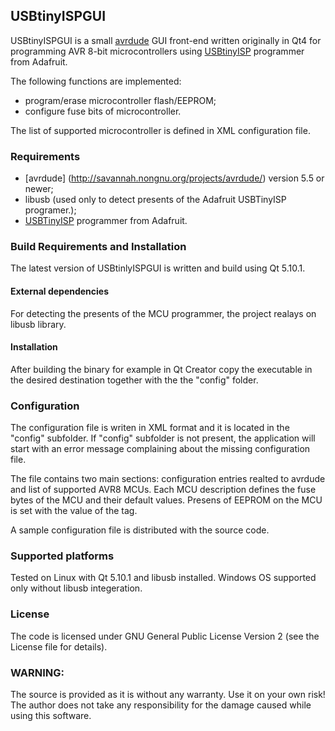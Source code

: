 ## USBtinyISPGUI

USBtinyISPGUI is a small [avrdude](http://savannah.nongnu.org/projects/avrdude/) GUI front-end written 
originally in Qt4 for programming AVR 8-bit microcontrollers using [USBtinyISP](http://learn.adafruit.com/usbtinyisp) programmer
from Adafruit.

The following functions are implemented:
- program/erase microcontroller flash/EEPROM;
- configure fuse bits of microcontroller.

The list of supported microcontroller is defined in XML configuration file.
 
### Requirements
- [avrdude] (http://savannah.nongnu.org/projects/avrdude/) version 5.5 or newer;
- libusb (used only to detect presents of the Adafruit USBTinyISP programer.);
- [USBTinyISP](http://learn.adafruit.com/usbtinyisp) programmer from Adafruit.

### Build Requirements and Installation

The latest version of USBtinlyISPGUI is written and build using Qt 5.10.1.

#### External dependencies

For detecting the presents of the MCU programmer, the project realays on libusb library.

#### Installation

After building the binary for example in Qt Creator copy the executable in the desired destination
together with the the "config" folder. 

### Configuration

The configuration file is writen in XML format and it is located in the "config" subfolder.
If "config" subfolder is not present, the application  will start with an error message complaining about the missing configuration file.

The file contains two main sections: configuration entries realted to avrdude and list of supported AVR8 MCUs.
Each MCU description defines the fuse bytes of the MCU and their default values. Presens of EEPROM on the MCU is
set with the value of the <EEPROM> tag.

A sample configuration file is distributed with the source code.


### Supported platforms

Tested on Linux with Qt 5.10.1 and libusb installed.
Windows OS supported only without libusb integeration.

### License

The code is licensed under GNU General Public License Version 2 (see the License file for details).

### WARNING:
The source is provided as it is without any warranty. Use it on your own risk!
The author does not take any responsibility for the damage caused while using this software.

